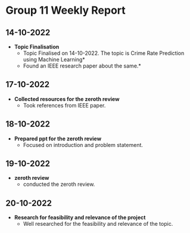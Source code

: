 # Group 11 Weekly Report

## 14-10-2022

- **Topic Finalisation**
     - Topic Finalised on 14-10-2022. The topic is Crime Rate Prediction using Machine Learning*
     - Found an IEEE research paper about the same.*
## 17-10-2022

- **Collected resources for the zeroth review**
     - Took references from IEEE paper.

## 18-10-2022

- **Prepared ppt for the zeroth review**
     - Focused on introduction and problem statement.

## 19-10-2022

- **zeroth review**
     - conducted the zeroth review.
  
## 20-10-2022

- **Research for feasibility and relevance of the project**
     - Well researched for the feasibility and relevance of the topic.
